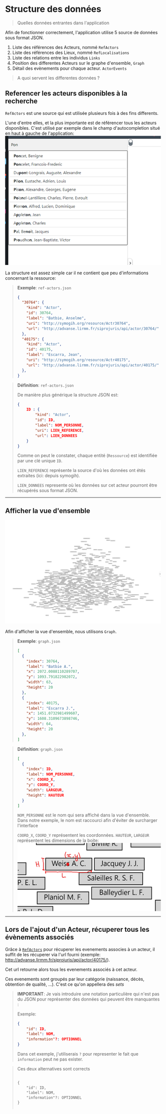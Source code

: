 # Structure des données

> Quelles données entrantes dans l'application

Afin de fonctionner correctement, l'application utilise 5 source de données sous format JSON.

1. Liste des références des Acteurs, nommé `RefActors`
2. Liste des références des Lieux, nommé `RefLocalisations`
3. Liste des relations entre les individus `Links`
4. Position des differentes Acteurs sur le graphe d'ensemble, `Graph`
5. Détail des evènements pour chaque acteur. `ActorEvents`

> A quoi servent les differentes données ?

## Referencer les acteurs disponibles à la recherche

`RefActors` est une source qui est utilisée plusieurs fois à des fins differents.

L'une d'entre elles, et la plus importante est de référencer tous les acteurs disponibles. C'est utilisé par exemple dans le champ d'autocompletion situé en haut à gauche de l'application:
![autocompletion](./docs/img/autocompletion.png)

La structure est assez simple car il ne contient que peu d'informations concernant la ressource:

> **Exemple**: `ref-actors.json`
> ```json
> {
>   "30764": {
>     "kind": "Actor",
>     "id": 30764,
>     "label": "Batbie, Anselme",
>     "uri": "http://symogih.org/resource/Actr30764",
>     "url": "http://advanse.lirmm.fr/siprojuris/api/actor/30764/"
>   },
>   "40175": {
>     "kind": "Actor",
>     "id": 40175,
>     "label": "Escarra, Jean",
>     "uri": "http://symogih.org/resource/Actr40175",
>     "url": "http://advanse.lirmm.fr/siprojuris/api/actor/40175/"
>   },
> }
> ```

> **Définition**: `ref-actors.json`
>
> De manière plus générique la structure JSON est:
> ```json
> {
>     ID : {
>         "kind": "Actor",
>         "id": ID,
>         "label": NOM_PERSONNE,
>         "uri": LIEN_REFERENCE,
>         "url": LIEN_DONNEES
>     }
> }
> ```
> 
> Comme on peut le constater, chaque entité (`Ressource`) est identifiée par une clé unique `ID`.
>
> `LIEN_REFERENCE` représente la source d'où les données ont étés extraites (ici: depuis symogih).
>
> `LIEN_DONNEES` represente où les données sur cet acteur pourront être récupérés sous format JSON. 

---

## Afficher la vue d'ensemble

![vue d'ensemble](./docs/img/vue_ensemble.png)

Afin d'afficher la vue d'ensemble, nous utilisons `Graph`.

> **Exemple**: `graph.json`
> 
> ```json
> [
>   {
>     "index": 30764,
>     "label": "Batbie A.",
>     "x": 2072.0088110289707,
>     "y": 1093.791822982072,
>     "width": 63,
>     "height": 20
>   },
>   {
>     "index": 40175,
>     "label": "Escarra J.",
>     "x": 1451.0732981499607,
>     "y": 1608.3109673898746,
>     "width": 64,
>     "height": 20
>   },
> ]
> ```


> **Définition**: `graph.json`
> 
> ```json
> [
>   {
>     "index": ID,
>     "label": NOM_PERSONNE,
>     "x": COORD_X,
>     "y": COORD_Y,
>     "width": LARGEUR,
>     "height": HAUTEUR
>   }
> ]
> ```
>
> `NOM_PERSONNE` est le nom qui sera affiché dans la vue d'ensemble.
> Dans notre exemple, le nom est raccourci afin d'éviter de surcharger
> l'interface
>
> `COORD_X`, `COORD_Y` représentent les coordonnées.
> `HAUTEUR`, `LARGEUR` représentent les dimensions de la boite:
> ![description vue d'ensemble](./docs/img/zoom_vue_ensemble.png)

---

## Lors de l'ajout d'un Acteur, récuperer tous les évènements associés

Grâce à [`RefActors`](#referencer-les-acteurs-disponibles-à-la-recherche) pour récuperer les evenements associes à un acteur, il suffit de les récuperer via l'url fourni (exemple: http://advanse.lirmm.fr/siprojuris/api/actor/40175/).

Cet url retourne alors tous les evenements associés à cet acteur.

Ces evenements sont groupés par leur catégorie (naissance, décès, obtention de qualité, ...). C'est ce qu'on appellera des *sets*

> **IMPORTANT**: Je vais introduire une notation particulière qui n'est pas du JSON pour représenter des données qui peuvent être manquantes :
>
> Exemple: 
> ```json
> {
>     "id": ID,
>     "label": NOM,
>     "information"?: OPTIONNEL
> }
> ```
>
> Dans cet exemple, j'utiliserais `?` pour representer le fait que `information` peut ne pas exister.

> Ces deux alternatives sont corrects
> <div style="display: flex; flex: 1;">
> <pre><code>{
>     "id": ID,
>     "label": NOM,
>     "information"?: OPTIONNEL
> }</code></pre></div>
>